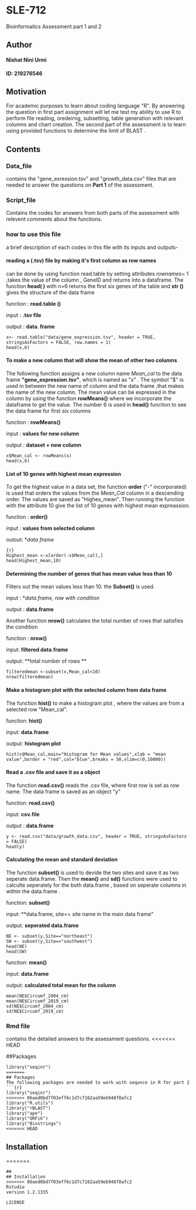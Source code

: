 # SLE-712
Bioinformatics Assessment part 1 and 2 
## Author  

#### Nishat Nini Urmi
#### ID: 219276546

## Motivation
For academic purposes to learn about coding language "R". By answering the question in first part assignment will let me test my ability to use R to perform file reading, oredeirng, subsetting, table generation with relevant columns and chart creation. The second part of the assessment is to learn using provided functions to determine the limit of BLAST . 

## Contents
### Data_file 
contains the "gene_exression.tsv" and "growth_data.csv" files that are needed to answer the questions on **Part 1** of the assessment. 
### Script_file 
Contains the codes for answers from both parts of the assessment with relevent comments about the functions. 

### how to use this file 
a brief description of each codes in this file with its inputs and outputs-

#### reading a (.tsv) file by making it's first column as row names 
can be done by using function read.table by  setting attributes *rownames*= 1 ,takes the value of the column , GeneID and returns into a dataframe. The function __head( )__   with n=6 returns the first six genes of the table and __str ()__ gives the structure of the data frame

function : **read.table ()** 

input : **.tsv file**

output : **data. frame**
```{r}
x<- read.table("data/gene_expression.tsv", header = TRUE, stringsAsFactors = FALSE, row.names = 1)
head(x,6)
```

#### To make a new column that will show the mean of other two columns 
The following function assigns a new column name *Mean_cal* to the data frame  __"gene_expression.tsv"__, which is named as "x" . The symbol "$" is used in between the new name of column and the data frame ,that makes the name of the new column. The mean value can be expressed in the column by using the function __rowMeans()__ where we incorporate the dataframe to get the value. The number 6 is used in __head()__ function to see the data frame for first six columns  

function : **rowMeans()**

input : **values for new column**

output : **dataset + new column**

```{r}
x$Mean_cal <- rowMeans(x)
head(x,6)
```
#### List of 10 genes with highest mean expression 
To get the highest value in a data set, the function __order__  ("-" incorporated) is used that orders the values from the *Mean_Cal* column in a descending order. The values are saved as "Highes_mean". Then running the function with the attribute 10 give the list of 10 genes with highest mean expreassion. 
 

function : **order()**

input : **values from selected column**

outout: **data frame* 
```
{r}
Highest_mean <-x[order(-x$Mean_cal),]
head(Highest_mean,10)
```
#### Determining the number of genes that has mean value less than 10 

Filters out the mean values less than 10. the __Subset()__ is used. 

input : **data.frame, row with condition*

output : **data.frame**

Another function __nrow()__ calculates the total number of rows that satisfies the condition 

function : **nrow()**

input: **filtered data.frame**

output: **total number of rows **

```{r}
filteredmean <-subset(x,Mean_cal<10)
nrow(filteredmean)
```

#### Make a histogram plot with the selected column from data frame 

The function __hist()__ to make a histogram plot , where the values are from a selected row "Mean_cal". 

function: **hist()**

input: **data.frame**

output: **histogram plot**

```{r}
hist(x$Mean_cal,main="Histogram for Mean values",xlab = "mean value",border = "red",col="blue",breaks = 50,xlim=c(0,10000)) 
```

#### Read a .csv file and save it as a object
The function __read.csv()__ reads the .csv file, where first row is set as row name. The data frame is saved as an object "y" 

function: **read.csv()**

input: **csv.file**

output : **data.frame**
```{r}
y <- read.csv("data/growth_data.csv", header = TRUE, stringsAsFactors = FALSE)
head(y)
```
#### Calculating the mean and standard deviation 
The function __subset()__ is used to devide the two sites and save it as two seperate data.frame. Then the __mean()__ and __sd()__ functions were used to calculte seperately for the both data.frame , based on seperate columns in within the data.frame .  

function: **subset()**

input: **data.frame, site== site name in the main data frame" 

output: **seperated data.frame**
```{r}
NE <- subset(y,Site=="northeast")
SW <- subset(y,Site=="southwest")
head(NE)
head(SW)
```
function: **mean()**

input: **data.frame**

output: **calculated total mean for the column** 
```{r}
mean(NE$Circumf_2004_cm)
mean(NE$Circumf_2019_cm)
sd(NE$Circumf_2004_cm)
sd(NE$Circumf_2019_cm)
```
### Rmd file 
contains the detailed answers to the assessment questions. 
<<<<<<< HEAD
  

##Packages
```{r}
library("seqinr")
=======
## Packages
The following packages are needed to work with sequnce in R for part 2 
```{r}
library("seqinr") 
>>>>>>> 86aed0bd7f03eff6c1d7c7162aa59eb948f0afc2
library("R.utils")
library("rBLAST")
library("ape")
library("ORFik")
library("Biostrings")
<<<<<<< HEAD
 ``` 

## Installation 
=======
```
##
## Installation
>>>>>>> 86aed0bd7f03eff6c1d7c7162aa59eb948f0afc2
Rstudio 
version 1.2.1335 

LICENSE
